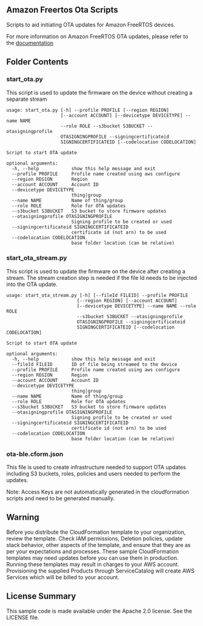 ## Amazon Freertos Ota Scripts

Scripts to aid initiating OTA updates for Amazon FreeRTOS devices.

For more information on Amazon FreeRTOS OTA updates, please refer to the [documentation](https://docs.aws.amazon.com/freertos/latest/userguide/freertos-ota-dev.html)

## Folder Contents
### start_ota.py
This script is used to update the firmware on the device without creating a separate stream

    usage: start_ota.py [-h] --profile PROFILE [--region REGION]
                        [--account ACCOUNT] [--devicetype DEVICETYPE] --name NAME
                        --role ROLE --s3bucket S3BUCKET --otasigningprofile
                        OTASIGNINGPROFILE --signingcertificateid
                        SIGNINGCERTIFICATEID [--codelocation CODELOCATION]

    Script to start OTA update

    optional arguments:
      -h, --help            show this help message and exit
      --profile PROFILE     Profile name created using aws configure
      --region REGION       Region
      --account ACCOUNT     Account ID
      --devicetype DEVICETYPE
                            thing|group
      --name NAME           Name of thing/group
      --role ROLE           Role for OTA updates
      --s3bucket S3BUCKET   S3 bucket to store firmware updates
      --otasigningprofile OTASIGNINGPROFILE
                            Signing profile to be created or used
      --signingcertificateid SIGNINGCERTIFICATEID
                            certificate id (not arn) to be used
      --codelocation CODELOCATION
                            base folder location (can be relative)


### start_ota_stream.py
This script is used to update the firmware on the device after creating a stream. The stream creation step is needed if the file Id needs to be injected into the OTA update.

    usage: start_ota_stream.py [-h] [--fileId FILEID] --profile PROFILE
                              [--region REGION] [--account ACCOUNT]
                              [--devicetype DEVICETYPE] --name NAME --role ROLE
                              --s3bucket S3BUCKET --otasigningprofile
                              OTASIGNINGPROFILE --signingcertificateid
                              SIGNINGCERTIFICATEID [--codelocation CODELOCATION]

    Script to start OTA update

    optional arguments:
      -h, --help            show this help message and exit
      --fileId FILEID       ID of file being streamed to the device
      --profile PROFILE     Profile name created using aws configure
      --region REGION       Region
      --account ACCOUNT     Account ID
      --devicetype DEVICETYPE
                            thing|group
      --name NAME           Name of thing/group
      --role ROLE           Role for OTA updates
      --s3bucket S3BUCKET   S3 bucket to store firmware updates
      --otasigningprofile OTASIGNINGPROFILE
                            Signing profile to be created or used
      --signingcertificateid SIGNINGCERTIFICATEID
                            certificate id (not arn) to be used
      --codelocation CODELOCATION
                            base folder location (can be relative)


### ota-ble.cform.json
This file is used to create infrastructure needed to support OTA updates including S3 buckets, roles, policies and users needed to perform the updates. 

Note: Access Keys are not automatically generated in the cloudformation scripts and need to be generated manually.


## Warning
Before you distribute the CloudFormation template to your organization, review the template. Check IAM permissions, Deletion policies, update stack behavior, other aspects of the template, and ensure that they are as per your expectations and processes. These sample CloudFormation templates may need updates before you can use them in production. Running these templates may result in charges to your AWS account. Provisioning the supplied Products through ServiceCatalog will create AWS Services which will be billed to your account.

## License Summary

This sample code is made available under the Apache 2.0 license. See the LICENSE file.
